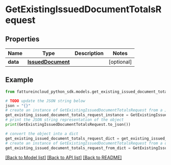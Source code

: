 # GetExistingIssuedDocumentTotalsRequest


## Properties

Name | Type | Description | Notes
------------ | ------------- | ------------- | -------------
**data** | [**IssuedDocument**](IssuedDocument.md) |  | [optional] 

## Example

```python
from fattureincloud_python_sdk.models.get_existing_issued_document_totals_request import GetExistingIssuedDocumentTotalsRequest

# TODO update the JSON string below
json = "{}"
# create an instance of GetExistingIssuedDocumentTotalsRequest from a JSON string
get_existing_issued_document_totals_request_instance = GetExistingIssuedDocumentTotalsRequest.from_json(json)
# print the JSON string representation of the object
print(GetExistingIssuedDocumentTotalsRequest.to_json())

# convert the object into a dict
get_existing_issued_document_totals_request_dict = get_existing_issued_document_totals_request_instance.to_dict()
# create an instance of GetExistingIssuedDocumentTotalsRequest from a dict
get_existing_issued_document_totals_request_from_dict = GetExistingIssuedDocumentTotalsRequest.from_dict(get_existing_issued_document_totals_request_dict)
```
[[Back to Model list]](../README.md#documentation-for-models) [[Back to API list]](../README.md#documentation-for-api-endpoints) [[Back to README]](../README.md)


